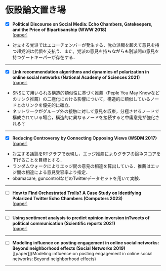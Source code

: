 # 仮設論文置き場

- [x] **Political Discourse on Social Media: Echo Chambers, Gatekeepers, and the Price of Bipartisanship (WWW 2018)**  
[[paper]](https://dl.acm.org/doi/abs/10.1145/3178876.3186139)  
- 対立する党派ではエコーチェンバーが発生する．党の派閥を超えて意見を持つ超党派は代償を支払う．また，党派の意見を持ちながらも別派閥の意見を持つゲートキーパーが存在する．
***
   
- [x] **Link recommendation algorithms and dynamics of polarization in online social networks (National Academy of Sciences 2021)**  
[[paper]](https://www.pnas.org/doi/abs/10.1073/pnas.2102141118)
- SNSにて用いられる構造的類似性に基づく推薦（Peple You May Knowなどのリンク推薦）の二極化における影響について，構造的に類似しているノードとのリンクを優先的に確立．
- ネットワークがグループ外の接触に対して意見を収束，分極させるノードで構成されている場合，構造的に異なるノードを接続すると中庸意見が強化される？
***

- [x] **Reducing Controversy by Connecting Opposing Views (WSDM 2017)**  
[[paper]](https://dl.acm.org/doi/abs/10.1145/3018661.3018703)
-	対立する議論をRTグラフで表現し，エッジ推薦によりグラフの論争スコアを下げることを目標とする．
-	ランダムウォークによりエッジ間の意見の相違を算出している．推薦はエッジ間の相違による意見受容率より指定．
-	obamacare, guncontrolなどのTwitterデータセットを用いて実験．
***

- [ ] **How to Find Orchestrated Trolls? A Case Study on Identifying Polarized Twitter Echo Chambers (Computers 2023)**  
[[paper]](https://www.mdpi.com/2073-431X/12/3/57)

***

- [ ] **Using sentiment analysis to predict opinion inversion inTweets of political communication (Scientific reports 2021)**  
[[paper]](https://link.springer.com/content/pdf/10.1038/s41598-021-86510-w.pdf)

***

- [ ] **Modeling influence on posting engagement in online social networks: Beyond neighborhood effects (Social Networks 2019)**  
[[paper]](Modeling influence on posting engagement in online social networks: Beyond neighborhood effects)

***
